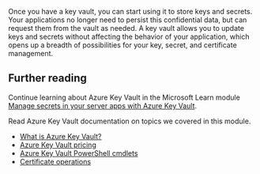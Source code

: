 Once you have a key vault, you can start using it to store keys and secrets. Your applications no longer need to persist this confidential data, but can request them from the vault as needed. A key vault allows you to update keys and secrets without affecting the behavior of your application, which opens up a breadth of possibilities for your key, secret, and certificate management.

## Further reading

Continue learning about Azure Key Vault in the Microsoft Learn module [Manage secrets in your server apps with Azure Key Vault](https://docs.microsoft.com/learn/modules/manage-secrets-with-azure-key-vault/).

Read Azure Key Vault documentation on topics we covered in this module.

- [What is Azure Key Vault?](https://docs.microsoft.com/azure/key-vault/key-vault-overview)
- [Azure Key Vault pricing](https://azure.microsoft.com/pricing/details/key-vault/)
- [Azure Key Vault PowerShell cmdlets](https://docs.microsoft.com/powershell/module/azurerm.keyvault/)
- [Certificate operations](https://docs.microsoft.com/rest/api/keyvault/certificate-operations)